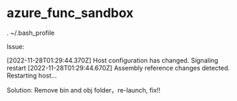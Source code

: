 # azure_func_sandbox

. ~/.bash_profile

Issue:

[2022-11-28T01:29:44.370Z] Host configuration has changed. Signaling restart
[2022-11-28T01:29:44.670Z] Assembly reference changes detected. Restarting host…

Solution:
Remove bin and obj folder，re-launch, fix!!
